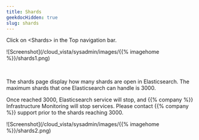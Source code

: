 ```yaml
---
title: Shards
geekdocHidden: true
slug: shards
---
```


Click on \<Shards> in the Top navigation bar.

![Screenshot](/cloud_vista/sysadmin/images/{{% imagehome %}}/shards1.png)

&nbsp;


The shards page display how many shards are open in Elasticsearch. The maximum shards that one Elasticsearch can handle is 3000.

Once reached 3000, Elasticsearch service will stop, and {{% company %}} Infrastructure Monitoring will stop services. Please contact {{% company %}} support prior to the shards reaching 3000.

![Screenshot](/cloud_vista/sysadmin/images/{{% imagehome %}}/shards2.png)

